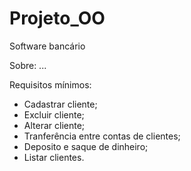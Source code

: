 # Projeto_OO
Software bancário

Sobre: ...

Requisitos mínimos:

- Cadastrar cliente;
- Excluir cliente;
- Alterar cliente;
- Tranferência entre contas de clientes;
- Deposito e saque de dinheiro;
- Listar clientes.